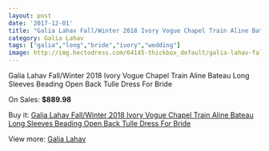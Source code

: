 ```yaml
---
layout: post
date: '2017-12-01'
title: "Galia Lahav Fall/Winter 2018 Ivory Vogue Chapel Train Aline Bateau Long Sleeves Beading Open Back Tulle Dress For Bride"
category: Galia Lahav
tags: ["galia","long","bride","ivory","wedding"]
image: http://img.hectodress.com/64145-thickbox_default/galia-lahav-fall-winter-2018-ivory-vogue-chapel-train-aline-bateau-long-sleeves-beading-open-back-tulle-dress-for-bride.jpg
---
```

Galia Lahav Fall/Winter 2018 Ivory Vogue Chapel Train Aline Bateau Long Sleeves Beading Open Back Tulle Dress For Bride

On Sales: **$889.98**
<a href="https://www.hectodress.com/galia-lahav/20827-galia-lahav-fall-winter-2018-ivory-vogue-chapel-train-aline-bateau-long-sleeves-beading-open-back-tulle-dress-for-bride.html"><amp-img layout="responsive" width="600" height="600" src="//img.hectodress.com/64145-thickbox_default/galia-lahav-fall-winter-2018-ivory-vogue-chapel-train-aline-bateau-long-sleeves-beading-open-back-tulle-dress-for-bride.jpg" alt="Galia Lahav Fall/Winter 2018 Ivory Vogue Chapel Train Aline Bateau Long Sleeves Beading Open Back Tulle Dress For Bride 0" /></a>
<a href="https://www.hectodress.com/galia-lahav/20827-galia-lahav-fall-winter-2018-ivory-vogue-chapel-train-aline-bateau-long-sleeves-beading-open-back-tulle-dress-for-bride.html"><amp-img layout="responsive" width="600" height="600" src="//img.hectodress.com/64147-thickbox_default/galia-lahav-fall-winter-2018-ivory-vogue-chapel-train-aline-bateau-long-sleeves-beading-open-back-tulle-dress-for-bride.jpg" alt="Galia Lahav Fall/Winter 2018 Ivory Vogue Chapel Train Aline Bateau Long Sleeves Beading Open Back Tulle Dress For Bride 1" /></a>
<a href="https://www.hectodress.com/galia-lahav/20827-galia-lahav-fall-winter-2018-ivory-vogue-chapel-train-aline-bateau-long-sleeves-beading-open-back-tulle-dress-for-bride.html"><amp-img layout="responsive" width="600" height="600" src="//img.hectodress.com/64146-thickbox_default/galia-lahav-fall-winter-2018-ivory-vogue-chapel-train-aline-bateau-long-sleeves-beading-open-back-tulle-dress-for-bride.jpg" alt="Galia Lahav Fall/Winter 2018 Ivory Vogue Chapel Train Aline Bateau Long Sleeves Beading Open Back Tulle Dress For Bride 2" /></a>

Buy it: [Galia Lahav Fall/Winter 2018 Ivory Vogue Chapel Train Aline Bateau Long Sleeves Beading Open Back Tulle Dress For Bride](https://www.hectodress.com/galia-lahav/20827-galia-lahav-fall-winter-2018-ivory-vogue-chapel-train-aline-bateau-long-sleeves-beading-open-back-tulle-dress-for-bride.html "Galia Lahav Fall/Winter 2018 Ivory Vogue Chapel Train Aline Bateau Long Sleeves Beading Open Back Tulle Dress For Bride")

View more: [Galia Lahav](https://www.hectodress.com/315-galia-lahav "Galia Lahav")